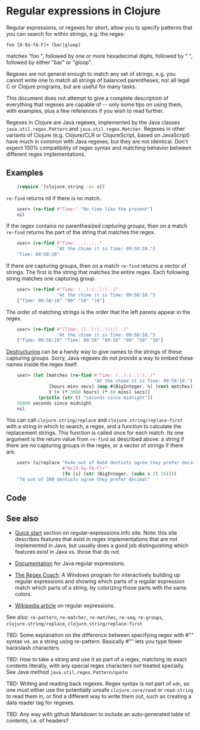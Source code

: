 # Regular expressions in Clojure

Regular expressions, or regexes for short, allow you to specify
patterns that you can search for within strings, e.g. the regex:

    foo [0-9a-fA-F]+ (bar|gloop)

matches "foo ", followed by one or more hexadecimal digits, followed
by " ", followed by either "bar" or "gloop".

Regexes are not general enough to match any set of strings, e.g. you
cannot write one to match all strings of balanced parentheses, nor all
legal C or Clojure programs, but are useful for many tasks.

This document does not attempt to give a complete description of
everything that regexes are capable of -- only some tips on using
them, with examples, plus a few references if you wish to read
further.

Regexes in Clojure are Java regexes, implemented by the Java classes
`java.util.regex.Pattern` and `java.util.regex.Matcher`.  Regexes in
other variants of Clojure (e.g. Clojure/CLR or ClojureScript, based on
JavaScript) have much in common with Java regexes, but they are not
identical.  Don't expect 100% compatibility of regex syntax and
matching behavior between different regex implementations.


## Examples

```clojure
    (require '[clojure.string :as s])
```

`re-find` returns nil if there is no match.

```clojure
    user> (re-find #"Time:" "No time like the present")
    nil
```

If the regex contains no parenthesized _capturing groups_, then on a
match `re-find` returns the part of the string that matches the regex.

```clojure
    user> (re-find #"Time: ..:..:.."
                   "At the chime it is Time: 09:58:10.")
    "Time: 09:58:10"
```

If there are capturing groups, then on a match `re-find` returns a
vector of strings.  The first is the string that matches the entire
regex.  Each following string matches one capturing group.

```clojure
    user> (re-find #"Time: (..):(..):(..)"
                   "At the chime it is Time: 09:58:10.")
    ["Time: 09:58:10" "09" "58" "10"]
```

The order of matching strings is the order that the left parens appear
in the regex.

```clojure
    user> (re-find #"(Time: ((..):(..))):(..)"
                   "At the chime it is Time: 09:58:10.")
    ["Time: 09:58:10" "Time: 09:58" "09:58" "09" "58" "10"]
```

[Destructuring][destructuring] can be a handy way to give names to the
strings of these capturing groups.  Sorry, Java regexes do not provide
a way to embed these names inside the regex itself.

[destructuring]: http://clojure.org/special_forms#binding-forms

```clojure
    user> (let [matches (re-find #"Time: (..):(..):(..)"
                                 "At the chime it is Time: 09:58:10.")
                [hours mins secs] (map #(BigInteger. %) (rest matches))
                t (+ (* 3600 hours) (* 60 mins) secs)]
            (println (str t) "seconds since midnight"))
    35890 seconds since midnight
    nil
```

You can call `clojure.string/replace` and
`clojure.string/replace-first` with a string in which to search, a
regex, and a function to calculate the replacement strings.  This
function is called once for each match.  Its one argument is the
return value from `re-find` as described above: a string if there are
no capturing groups in the regex, or a vector of strings if there are.

```clojure
    user> (s/replace "0x4e out of 0x64 dentists agree they prefer decimal"
                     #"0x[0-9a-fA-F]+"
                     (fn [s] (str (BigInteger. (subs s 2) 16))))
    "78 out of 100 dentists agree they prefer decimal"
```


## Code


## See also

+ [Quick start][regex-quickstart] section on regular-expressions.info
site.  Note: this site describes features that exist in regex
implementations that are not implemented in Java, but usually does a
good job distinguishing which features exist in Java vs. those that do
not.

+ [Documentation][Java-regex] for Java regular expressions.

+ [The Regex Coach][regex-coach]: A Windows program for interactively
building up regular expressions and showing which parts of a regular
expression match which parts of a string, by colorizing those parts
with the same colors.

+ [Wikipedia article][Wikipedia-regex] on regular expressions.

[regex-quickstart]: http://www.regular-expressions.info/quickstart.html
[Java-regex]: http://docs.oracle.com/javase/6/docs/api/java/util/regex/Pattern.html
[regex-coach]: http://www.weitz.de/regex-coach/
[Wikipedia-regex]: http://en.wikipedia.org/wiki/Regular_expression

See also: `re-pattern`, `re-matcher`, `re-matches`, `re-seq`,
`re-groups`, `clojure.string/replace`, `clojure.string/replace-first`


TBD: Some explanation on the difference between specifying regex with
#"" syntax vs. as a string using re-pattern.  Basically #"" lets you
type fewer backslash characters.


TBD: How to take a string and use it as part of a regex, matching its
exact contents literally, with any special regex characters _not_
treated specially.  See Java method `java.util.regex.Pattern/quote`


TBD: Writing and reading back regexes.  Regex syntax is not part of
`edn`, so one must either use the potentially unsafe
`clojure.core/read` or `read-string` to read them in, or find a
different way to write them out, such as creating a data reader tag
for regexes.


TBD: Any way with github Markdown to include an auto-generated table
of contents, i.e. of headers?
